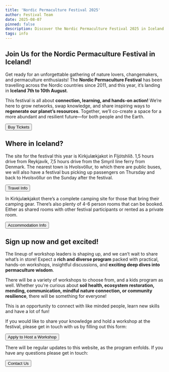 ```yaml
---
title: 'Nordic Permaculture Festival 2025'
author: Festival Team
date: 2025-08-07
pinned: false
description: Discover the Nordic Permaculture Festival 2025 in Iceland - a gathering of nature lovers, change-makers and permaculture enthusiasts focused on connection, learning and hands-on action.
tags: info
---
```


<script>
    import { base } from '$app/paths'
    import Action from '$lib/Action.svelte'
    import Button from '$lib/Button.svelte'
    import Image from  '$lib/Image.svelte'
</script>

## Join Us for the Nordic Permaculture Festival in Iceland!

Get ready for an unforgettable gathering of nature lovers, changemakers, and permaculture enthusiasts! The **Nordic Permaculture Festival** has been travelling across the Nordic countries since 2011, and this year, it’s landing in **Iceland 7th to 10th August**.

This festival is all about **connection, learning, and hands-on action!** We’re here to grow networks, swap knowledge, and share inspiring ways to **regenerate our planet’s resources**. Together, we’ll co-create a space for a more abundant and resilient future—for both people and the Earth. 

<Action>
    <Button href={'/tickets'}>Buy Tickets</Button>
</Action>

## Where in Iceland?

The site for the festival this year is Kirkjulækjakot in Fljótshlíð. 1,5 hours drive from Reykjavík, 7,5 hours drive from the Smyril line ferry from Denmark. The nearest town is Hvolsvöllur, to which there are public buses, we will also have a festival bus picking up passengers on Thursday and back to Hvolsvöllur on the Sunday after the festival.

<Action>
    <Button href={'/travel'}>Travel Info</Button>
</Action>

In Kirkjulækjakot there’s a complete camping site for those that bring their camping gear.  There’s also plenty of 4-6 person rooms that can be booked.  Either as shared rooms with other festival participants or rented as a private room.

<Action>
    <Button href={'/accommodation'}>Accommodation Info</Button>
</Action>

## Sign up now and get excited!

The lineup of workshop leaders is shaping up, and we can’t wait to share what’s in store! Expect a **rich and diverse program** packed with practical, hands-on workshops, insightful discussions, and **exciting deep dives into permaculture wisdom**.

There will be a variety of workshops to choose from, and a kids program as well.  Whether you're curious about **soil health, ecosystem restoration, mending, communication, mindful nature connection, or community resilience**, there will be something for everyone\!

This is an opportunity to connect with like minded people, learn new skills and have a lot of fun!

If you would like to share your knowledge and hold a workshop at the festival, please get in touch with us by filling out this form: 

<Action>
    <Button href={'/apply'}>Apply to Host a Workshop</Button>
</Action>

There will be regular updates to this website, as the program enfolds. If you have any questions please get in touch:

<Action>
    <Button href={'/contact'}>Contact Us</Button>
</Action>
